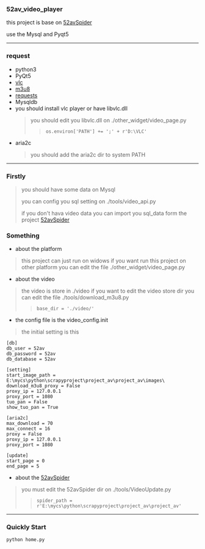 ### 52av_video_player

this project is base on [52avSpider](https://github.com/abadfox233/52avSpider)

use the Mysql and Pyqt5  

----

### request
* python3
* PyQt5
* [vlc](https://github.com/oaubert/python-vlc)
* [m3u8](https://github.com/globocom/m3u8)
* [requests](https://github.com/kennethreitz/requests)
* Mysqldb
* you should install vlc player or have libvlc.dll
   > you should edit you libvlc.dll on ./other_widget/video_page.py
   >> `os.environ['PATH'] += ';' + r'D:\VLC'`
* aria2c 
    > you should add the aria2c dir to system PATH
---

### Firstly

> you should have some data on Mysql
>
> you can config you sql setting on ./tools/video_api.py
>
> if you don't hava video data you can import you sql_data form the project [52avSpider](https://github.com/abadfox233/52avSpider)

> 

### Something 
* about the platform
>this project can just run on widows
>if you want run this project on other platform you can edit the file ./other_widget/video_page.py

* about the video 
>the video is store in ./video
>if you want to edit the video store dir you can edit the file ./tools/download_m3u8.py
>>`base_dir = './video/'`

* the config file is the video_config.init
> the initial setting is this
```
[db]
db_user = 52av
db_password = 52av
db_database = 52av

[setting]
start_image_path = E:\mycs\python\scrapyproject\project_av\project_av\images\
download_m3u8_proxy = False
proxy_ip = 127.0.0.1
proxy_port = 1080
tuo_pan = False
show_tuo_pan = True

[aria2c]
max_download = 70
max_connect = 16
proxy = False
proxy_ip = 127.0.0.1
proxy_port = 1080

[update]
start_page = 0
end_page = 5

```

* about the [52avSpider](https://github.com/abadfox233/52avSpider)

> you must edit the 52avSpider dir on ./tools/VideoUpdate.py
>>`spider_path = r'E:\mycs\python\scrapyproject\project_av\project_av'`

----

### Quickly Start

`python home.py`